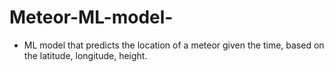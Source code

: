 # Meteor-ML-model-

- ML model that predicts the location of a meteor given the time, based on the latitude, longitude, height.
  
